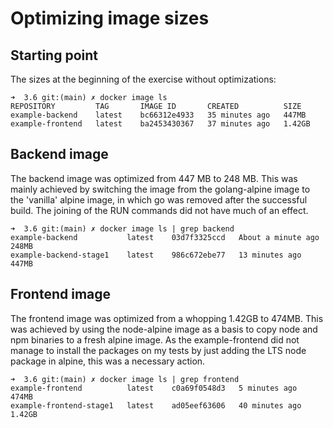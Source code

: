 # Optimizing image sizes

## Starting point

The sizes at the beginning of the exercise without optimizations:

```text
➜  3.6 git:(main) ✗ docker image ls
REPOSITORY         TAG       IMAGE ID       CREATED          SIZE
example-backend    latest    bc66312e4933   35 minutes ago   447MB
example-frontend   latest    ba2453430367   37 minutes ago   1.42GB
```

## Backend image

The backend image was optimized from 447 MB to 248 MB. This was mainly achieved by switching the image from the golang-alpine image to the 'vanilla' alpine image, in which go was removed after the successful build. The joining of the RUN commands did not have much of an effect.

```text
➜  3.6 git:(main) ✗ docker image ls | grep backend
example-backend           latest    03d7f3325ccd   About a minute ago   248MB
example-backend-stage1    latest    986c672ebe77   13 minutes ago       447MB
```

## Frontend image

The frontend image was optimized from a whopping 1.42GB to 474MB. This was achieved by using the node-alpine image as a basis to copy node and npm binaries to a fresh alpine image. As the example-frontend did not manage to install the packages on my tests by just adding the LTS node package in alpine, this was a necessary action.

```text
➜  3.6 git:(main) ✗ docker image ls | grep frontend
example-frontend          latest    c0a69f0548d3   5 minutes ago       474MB
example-frontend-stage1   latest    ad05eef63606   40 minutes ago      1.42GB
```
